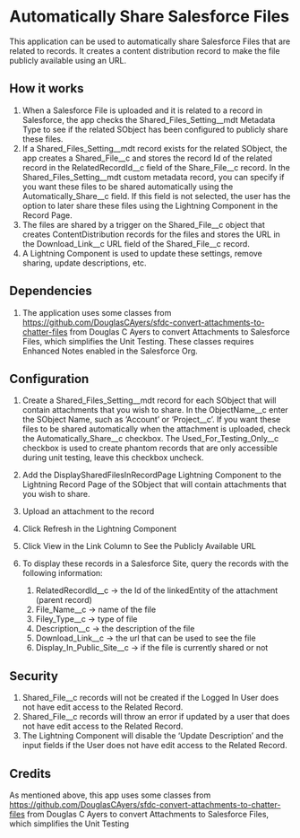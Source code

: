 Automatically Share Salesforce Files
====================================

This application can be used to automatically share Salesforce Files that are related to records. It creates a content distribution record to make the file publicly available using an URL. 

How it works
------------

1. When a Salesforce File is uploaded and it is related to a record in Salesforce, the app checks the Shared_Files_Setting__mdt Metadata Type to see if the related SObject has been configured to publicly share these files. 
2. If a Shared_Files_Setting__mdt record exists for the related SObject, the app creates a Shared_File__c and stores the record Id of the related record in the RelatedRecordId__c field of the Share_File__c record. In the Shared_Files_Setting__mdt custom metadata record, you can specify if you want these files to be shared automatically using the Automatically_Share__c field. If this field is not selected, the user has the option to later share these files using the Lightning Component in the Record Page.
3. The files are shared by a trigger on the Shared_File__c object that creates ContentDistribution records for the files and stores the URL in the Download_Link__c URL field of the Shared_File__c record.
4. A Lightning Component is used to update these settings, remove sharing, update descriptions, etc. 

Dependencies
------------

1. The application uses some classes from https://github.com/DouglasCAyers/sfdc-convert-attachments-to-chatter-files from Douglas C Ayers to convert Attachments to Salesforce Files, which simplifies the Unit Testing. These classes requires Enhanced Notes enabled in the Salesforce Org. 


Configuration
-------------
1. Create a Shared_Files_Setting__mdt record for each SObject that will contain attachments that you wish to share. In the ObjectName__c enter the SObject Name, such as ‘Account’ or ‘Project__c’. If you want these files to be shared automatically when the attachment is uploaded, check the Automatically_Share__c checkbox. The Used_For_Testing_Only__c checkbox is used to create phantom records that are only accessible during unit testing, leave this checkbox uncheck. 

2. Add the DisplaySharedFilesInRecordPage Lightning Component to the Lightning Record Page of the SObject that will contain attachments that you wish to share. 

3. Upload an attachment to the record
4. Click Refresh in the Lightning Component 
5. Click View in the Link Column to See the Publicly Available URL 
6. To display these records in a Salesforce Site, query the records with the following information: 
    1. RelatedRecordId__c -> the Id of the linkedEntity of the attachment (parent record) 
    2. File_Name__c -> name of the file
    3. Filey_Type__c -> type of file
    4. Description__c -> the description of the file
    5. Download_Link__c -> the url that can be used to see the file
    6. Display_In_Public_Site__c -> if the file is currently shared or not

Security
--------
1. Shared_File__c records will not be created if the Logged In User does not have edit access to the Related Record. 
2. Shared_File__c records will throw an error if updated by a user that does not have edit access to the Related Record. 
3. The Lightning Component will disable the ‘Update Description’ and the input fields if the User does not have edit access to the Related Record. 

Credits
-------

As mentioned above, this app uses some classes from https://github.com/DouglasCAyers/sfdc-convert-attachments-to-chatter-files from Douglas C Ayers to convert Attachments to Salesforce Files, which simplifies the Unit Testing


